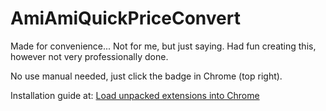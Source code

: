 # AmiAmiQuickPriceConvert
Made for convenience... Not for me, but just saying.
Had fun creating this, however not very professionally done.

No use manual needed, just click the badge in Chrome (top right).

Installation guide at: [Load unpacked extensions into Chrome](https://developer.chrome.com/docs/extensions/mv3/getstarted/development-basics/#load-unpacked)
